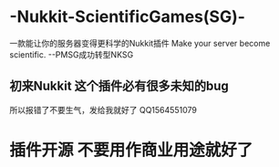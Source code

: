 # -Nukkit-ScientificGames(SG)-
  一款能让你的服务器变得更科学的Nukkit插件 Make your server become scientific.
  --PMSG成功转型NKSG


## 初来Nukkit 这个插件必有很多未知的bug
  所以报错了不要生气，发给我就好了 QQ1564551079

# 插件开源 不要用作商业用途就好了 
